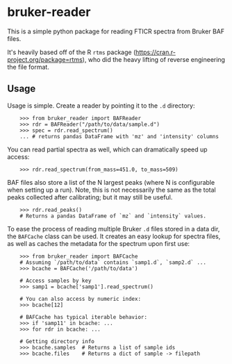 # bruker-reader

This is a simple python package for reading FTICR spectra from Bruker BAF files.

It's heavily based off of the R `rtms` package (https://cran.r-project.org/package=rtms), 
who did the heavy lifting of reverse engineering the file format.

## Usage

Usage is simple. Create a reader by pointing it to the `.d` directory:

```
	>>> from bruker_reader import BAFReader
	>>> rdr = BAFReader("/path/to/data/sample.d")
	>>> spec = rdr.read_spectrum()
	... # returns pandas DataFrame with 'mz' and 'intensity' columns
```

You can read partial spectra as well, which can dramatically speed up access:

```
	>>> rdr.read_spectrum(from_mass=451.0, to_mass=509)
```

BAF files also store a list of the N largest peaks (where N is configurable
when setting up a run). Note, this is not necessarily the same as the total
peaks collected after calibrating; but it may still be useful.

```
	>>> rdr.read_peaks()
	# Returns a pandas DataFrame of `mz` and `intensity` values.
```

To ease the process of reading multiple Bruker `.d` files stored in a data dir,
the `BAFCache` class can be used. It creates an easy lookup for spectra files,
as well as caches the metadata for the spectrum upon first use:

```
	>>> from bruker_reader import BAFCache
	# Assuming `/path/to/data` contains `samp1.d`, `samp2.d` ...
	>>> bcache = BAFCache('/path/to/data')

	# Access samples by key
	>>> samp1 = bcache['samp1'].read_spectrum()

	# You can also access by numeric index:
	>>> bcache[12]
	
	# BAFCache has typical iterable behavior:
	>>> if 'samp11' in bcache: ...
	>>> for rdr in bcache: ...
	
	# Getting directory info
	>>> bcache.samples  # Returns a list of sample ids
	>>> bcache.files    # Returns a dict of sample -> filepath
```

